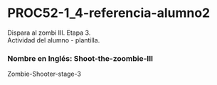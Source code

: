 # PROC52-1_4-referencia-alumno2
Dispara al zombi III. Etapa 3.  
Actividad del alumno - plantilla.  
  
### Nombre en Inglés: Shoot-the-zoombie-III
Zombie-Shooter-stage-3

